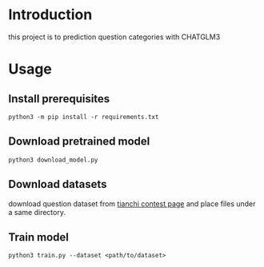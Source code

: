 # Introduction

this project is to prediction question categories with CHATGLM3

# Usage

## Install prerequisites

```shell
python3 -m pip install -r requirements.txt
```

## Download pretrained model

```shell
python3 download_model.py
```

## Download datasets

download question dataset from [tianchi contest page](https://tianchi.aliyun.com/competition/entrance/532176) and place files under a same directory.

## Train model

```shell
python3 train.py --dataset <path/to/dataset>
```

